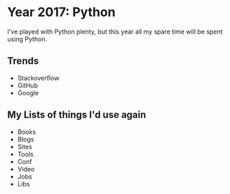 # Year 2017: Python

I've played with Python plenty, but this year all my spare time will be spent using Python.

## Trends
 - Stackoverflow
 - GitHub
 - Google

## My Lists of things I'd use again
 - Books
 - Blogs
 - Sites
 - Tools
 - Conf
 - Video
 - Jobs
 - Libs
